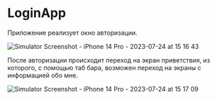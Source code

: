 # LoginApp

Приложение реализует окно авторизации.

![Simulator Screenshot - iPhone 14 Pro - 2023-07-24 at 15 16 43](https://github.com/SergeiBakhmatov/LoginApp/assets/126962235/309dfb84-f7c9-4b60-ab59-e60d59d8d74d)

После авторизации происходит переход на экран приветствия, из которого, с помощью таб бара, возможен 
переход на экраны с информацией обо мне.

![Simulator Screenshot - iPhone 14 Pro - 2023-07-24 at 15 17 09](https://github.com/SergeiBakhmatov/LoginApp/assets/126962235/0e7ca827-9dfa-48d1-ae34-d83aaa03f02f)
